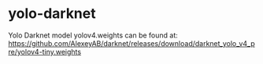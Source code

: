 # yolo-darknet

Yolo Darknet model
yolov4.weights can be found at: https://github.com/AlexeyAB/darknet/releases/download/darknet_yolo_v4_pre/yolov4-tiny.weights
